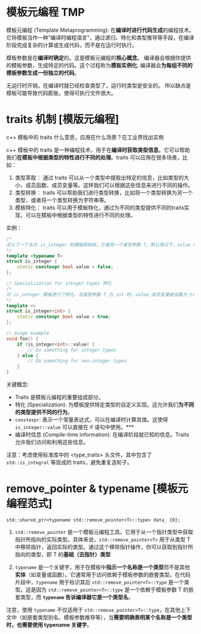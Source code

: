 # 模板元编程 TMP

模板元编程 (Template Metaprogramming): 在**编译时进行代码生成**的编程技术。它将模板当作一种“编译时编程语言”，通过递归、特化和类型推导等手段，在编译阶段完成复杂的计算或生成代码，而不是在运行时执行。

模板参数是在**编译时确定**的。这是模板元编程的**核心概念**。 编译器会根据你提供的模板参数，生成特定的代码。这个过程称为**模板实例化**. 编译器会**为每组不同的模板参数生成一份独立的代码**。 

无运行时开销，在编译时就已经检查类型了，运行时类型是安全的。 所以缺点是 模板可能导致代码膨胀。使得可执行文件很大。




# traits 机制 [模版元编程]

c++ 模板中的 traits 什么意思，应用在什么场景？在工业界找出实例

c++ 模板中的 traits 是一种编程技术，用于在**编译时获取类型信息**。它可以帮助我们**在模板中根据类型的特性进行不同的处理**。traits 可以应用在很多场景，比如：

1. 类型萃取： 通过 traits 可以从一个类型中提取出特定的信息，比如类型的大小、成员函数、成员变量等。这样我们可以根据这些信息来进行不同的操作。
2. 类型转换： traits 可以帮助我们进行类型转换，比如将一个类型转换为另一个类型，或者将一个类型转换为字符串等。
3. 模板特化： traits 可以用于模板特化，通过为不同的类型提供不同的traits实现，可以在模板中根据类型的特性进行不同的处理。

实例：
~~~cpp
/*
定义了一个名为 is_integer 的模板结构体。它接受一个类型参数 T。默认情况下，value 成员变量被设置为 false，表示类型 T 不是整数类型。
*/
template <typename T>
struct is_integer {
    static constexpr bool value = false;
};

// Specialization for integer types 特化
/*
对 is_integer 模板进行了特化。当类型参数 T 为 int 时，value 成员变量被设置为 true，表示 int 类型是整数类型。 
*/
template <>
struct is_integer<int> {
    static constexpr bool value = true;
};

// Usage example
void foo() {
    if (is_integer<int>::value) {
        // Do something for integer types
    } else {
        // Do something for non-integer types
    }
}
~~~

关键概念:

- Traits 是模板元编程的重要组成部分。
- 特化 (Specialization): 为模板提供特定类型的自定义实现。这允许我们**为不同的类型提供不同的行为**。
- `constexpr`: 表示一个常量表达式，可以在编译时计算其值。这使得 `is_integer::value` 可以直接在 if 语句中使用。***
- 编译时信息 (Compile-time information): 在编译阶段就已知的信息。Traits 允许我们访问和利用这些信息。

注意：考虑使用标准库中的 <type_traits> 头文件，其中包含了 `std::is_integral` 等现成的 traits，避免重复造轮子。




# remove_pointer & typename   [模板元编程范式]

`std::shared_ptr<typename std::remove_pointer<T>::type> data_ {0};`

1. `std::remove_pointer` 是一个模板元编程工具。它用于从一个指针类型中获取指针所指向的实际类型。具体来说，`std::remove_pointer<T>` 用于从类型 T 中移除指针，返回实际的类型。通过这个移除指针操作，你可以获取到指针所指向的类型，即 T 的**基础（去指针）类型**

2. `typename` 是一个关键字，用于在模板中**指示一个名称是一个类型**而不是其他**实体**（如变量或函数）。它通常用于访问依赖于模板参数的嵌套类型。在代码片段中，`typename` 用于标识其后 `std::remove_pointer<T>::type` 是一个类型。这是因为 `std::remove_pointer<T>::type` 是一个依赖于模板参数 T 的嵌套类型，而 **`typename` 告诉编译器它是一个类型名**。

注意，使用 `typename` 不仅适用于 `std::remove_pointer<T>::type`，在其他上下文中（如嵌套类型别名、模板参数推导等），当**需要明确表明某个名称是一个类型时，也需要使用 typename 关键字**。

